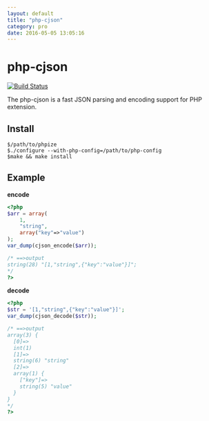 ```yaml
---
layout: default
title: "php-cjson"
category: pro
date: 2016-05-05 13:05:16
---
```


php-cjson
===========
[![Build Status](https://travis-ci.org/rryqszq4/php-cjson.svg?branch=master)](https://travis-ci.org/rryqszq4/php-cjson)

The php-cjson is a fast JSON parsing and encoding support for PHP extension.


Install
-------
```
$/path/to/phpize
$./configure --with-php-config=/path/to/php-config
$make && make install
```

Example
-------
**encode**

```php
<?php
$arr = array(
	1,
	"string",
	array("key"=>"value")
);
var_dump(cjson_encode($arr));

/* ==>output
string(28) "[1,"string",{"key":"value"}]";
*/
?>
```

**decode**

```php
<?php
$str = '[1,"string",{"key":"value"}]';
var_dump(cjson_decode($str));

/* ==>output
array(3) {
  [0]=>
  int(1)
  [1]=>
  string(6) "string"
  [2]=>
  array(1) {
    ["key"]=>
    string(5) "value"
  }
}
*/
?>
```


